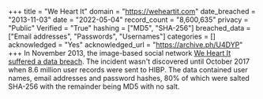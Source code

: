 +++
title = "We Heart It"
domain = "https://weheartit.com"
date_breached = "2013-11-03"
date = "2022-05-04"
record_count = "8,600,635"
privacy = "Public"
Verified = "True"
hashing = ["MD5", "SHA-256"]
breached_data = ["Email addresses", "Passwords", "Usernames"]
categories = []
acknowledged = "Yes"
acknowledged_url = "https://archive.ph/U4DYP"
+++
In November 2013, the image-based social network <a href="https://archive.ph/U4DYP" target="_blank" rel="noopener">We Heart It suffered a data breach</a>. The incident wasn't discovered until October 2017 when 8.6 million user records were sent to HIBP. The data contained user names, email addresses and password hashes, 80% of which were salted SHA-256 with the remainder being MD5 with no salt.
